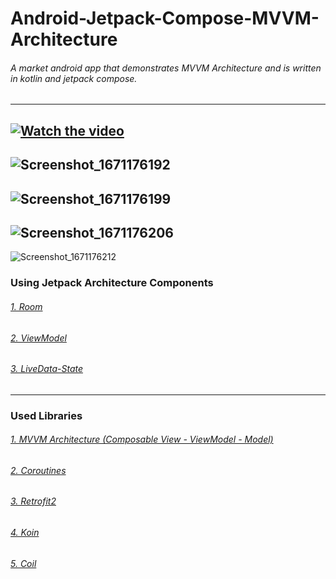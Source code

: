 # Android-Jetpack-Compose-MVVM-Architecture
###### A market android app that demonstrates MVVM Architecture and is written in kotlin and jetpack compose.
---
[![Watch the video](https://i.imgur.com/vKb2F1B.png)](https://www.youtube.com/watch?v=ma1ZYSYhv5I)
---
![Screenshot_1671176192](https://user-images.githubusercontent.com/91757328/208047681-803f192e-ee86-47bd-987b-d754967befba.png)
---
![Screenshot_1671176199](https://user-images.githubusercontent.com/91757328/208047734-a347a46b-6dd7-42f4-b1f1-e9e99bbf0056.png)
---
![Screenshot_1671176206](https://user-images.githubusercontent.com/91757328/208047745-11d398d5-4967-4bf7-9f57-9d6513cc0cd8.png)
---
![Screenshot_1671176212](https://user-images.githubusercontent.com/91757328/208047752-67db3a32-9484-4618-9090-bb94a77c2dd9.png)

### Using Jetpack Architecture Components<br />
###### [1. Room](https://developer.android.com/training/data-storage/room)<br />
###### [2. ViewModel](https://developer.android.com/reference/android/arch/lifecycle/ViewModel)<br />
###### [3. LiveData-State](https://dev.to/mahendranv/using-viewmodel-livedata-with-jetpack-compose-31h8)<br />
---
### Used Libraries<br />
###### [1. MVVM Architecture (Composable View - ViewModel - Model)](https://medium.com/codex/get-started-with-mvvm-in-android-959e7666caa5)<br />
###### [2. Coroutines](https://kotlinlang.org/docs/coroutines-overview.html)<br />
###### [3. Retrofit2](https://square.github.io/retrofit/)<br />
###### [4. Koin](https://github.com/burnoo/cokoin)<br />
###### [5. Coil](https://coil-kt.github.io/coil/compose/)<br />


